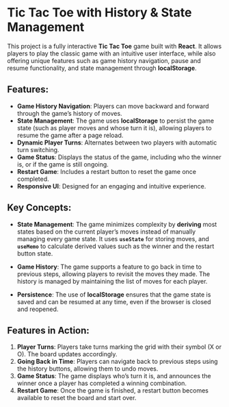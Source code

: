 # Tic Tac Toe with History & State Management

This project is a fully interactive **Tic Tac Toe** game built with **React**. It allows players to play the classic game with an intuitive user interface, while also offering unique features such as game history navigation, pause and resume functionality, and state management through **localStorage**.

## Features:
- **Game History Navigation**: Players can move backward and forward through the game’s history of moves.
- **State Management**: The game uses **localStorage** to persist the game state (such as player moves and whose turn it is), allowing players to resume the game after a page reload.
- **Dynamic Player Turns**: Alternates between two players with automatic turn switching.
- **Game Status**: Displays the status of the game, including who the winner is, or if the game is still ongoing.
- **Restart Game**: Includes a restart button to reset the game once completed.
- **Responsive UI**: Designed for an engaging and intuitive experience.

## Key Concepts:
- **State Management**: The game minimizes complexity by **deriving** most states based on the current player’s moves instead of manually managing every game state. It uses **`useState`** for storing moves, and **`useMemo`** to calculate derived values such as the winner and the restart button state.
  
- **Game History**: The game supports a feature to go back in time to previous steps, allowing players to revisit the moves they made. The history is managed by maintaining the list of moves for each player.

- **Persistence**: The use of **localStorage** ensures that the game state is saved and can be resumed at any time, even if the browser is closed and reopened.

## Features in Action:
1. **Player Turns**: Players take turns marking the grid with their symbol (X or O). The board updates accordingly.
2. **Going Back in Time**: Players can navigate back to previous steps using the history buttons, allowing them to undo moves.
3. **Game Status**: The game displays who’s turn it is, and announces the winner once a player has completed a winning combination.
4. **Restart Game**: Once the game is finished, a restart button becomes available to reset the board and start over.
